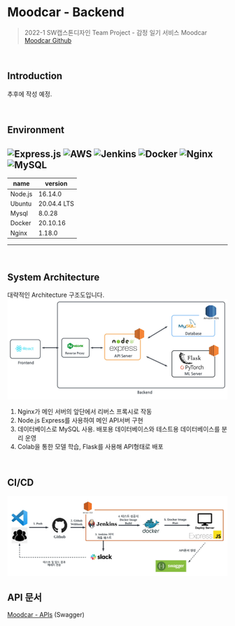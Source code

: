 #  Moodcar - Backend
>2022-1 SW캡스톤디자인 Team Project - 감정 일기 서비스 Moodcar   
[Moodcar Github](https://github.com/MoodCar)
<br/>

## Introduction
추후에 작성 예정.

<br/>



## Environment
![Express.js](https://img.shields.io/badge/express.js-%23404d59.svg?style=for-the-badge&logo=express&logoColor=%2361DAFB)
![AWS](https://img.shields.io/badge/AWS-%23FF9900.svg?style=for-the-badge&logo=amazon-aws&logoColor=white)
![Jenkins](https://img.shields.io/badge/jenkins-%232C5263.svg?style=for-the-badge&logo=jenkins&logoColor=white)
![Docker](https://img.shields.io/badge/docker-%230db7ed.svg?style=for-the-badge&logo=docker&logoColor=white)
![Nginx](https://img.shields.io/badge/nginx-%23009639.svg?style=for-the-badge&logo=nginx&logoColor=white)
![MySQL](https://img.shields.io/badge/mysql-%2300f.svg?style=for-the-badge&logo=mysql&logoColor=white) 
---
| name    | version   
| ------- | --------- 
| Node.js | 16.14.0   
| Ubuntu  | 20.04.4 LTS 
| Mysql   | 8.0.28 
| Docker  | 20.10.16  
| Nginx   | 1.18.0   
---
<br/>

## System Architecture
대략적인 Architecture 구조도입니다.
<img src="./.github/images/architecture diagram.jpeg">
1. Nginx가 메인 서버의 앞단에서 리버스 프록시로 작동
2. Node.js Express를 사용하여 메인 API서버 구현
3. 데이터베이스로 MySQL 사용. 배포용 데이터베이스와 테스트용 데이터베이스를 분리 운영
4. Colab을 통한 모델 학습, Flask를 사용해 API형태로 배포
<br/>

## CI/CD
<img src="./.github/images/cicd diagram.jpeg">
<br/>

##  API 문서
[Moodcar - APIs](http://ec2-3-39-17-18.ap-northeast-2.compute.amazonaws.com/api-docs) (Swagger)